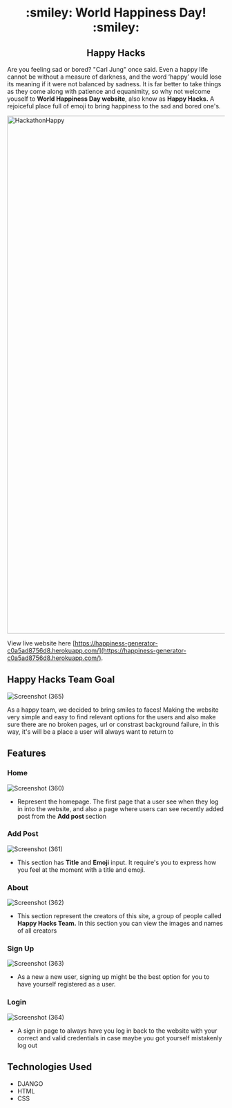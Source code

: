 <h1 align="center"><strong> :smiley: World Happiness Day! :smiley: </strong>
</h1>
<h2 align="center">Happy Hacks</h2>
<p>Are you feeling sad or bored? "Carl Jung" once said. Even a happy life cannot be without a measure of darkness, and the word ‘happy’ would lose its meaning if it were not balanced by sadness. It is far better to take things as they come along with patience and equanimity, so why not welcome youself to <strong>World Happiness Day website</strong>, also know as <strong>Happy Hacks.</strong> A rejoiceful place full of emoji to bring happiness to the sad and bored one's. </p>

<img src="https://res.cloudinary.com/djdefbnij/image/upload/v1709637871/March_hackathon_banner_krwvza.jpg" alt="HackathonHappy" width="1200"/>

View live website here [https://happiness-generator-c0a5ad8756d8.herokuapp.com/](https://happiness-generator-c0a5ad8756d8.herokuapp.com/).

## Happy Hacks Team Goal
   ![Screenshot (365)](https://github.com/Elvisthegreat/Rock-paper-scissors/assets/141064225/035a9da6-639a-45eb-bd7e-8c7f4db74cbf)
   <p>As a happy team, we decided to bring smiles to faces! Making the website very simple and easy to find relevant options for the users and also make sure there are no broken pages, url or constrast background failure, in this way, it's will be a place a user will always want to return to</p>

## Features
### Home
   ![Screenshot (360)](https://github.com/Elvisthegreat/Rock-paper-scissors/assets/141064225/16920442-a8c4-41ea-93fa-849ee6afdf31)
   * Represent the homepage. The first page that a user see when they log in into the website, and also a page where users can see recently added post from the <strong> Add post </strong> section

### Add Post
   ![Screenshot (361)](https://github.com/Elvisthegreat/Rock-paper-scissors/assets/141064225/498d1dd0-00ec-4380-8acd-256c2517b232)
   * This section has <strong>Title</strong> and <strong>Emoji</strong> input. It require's you to express how you feel at the moment with a title and emoji.

### About
   ![Screenshot (362)](https://github.com/Elvisthegreat/Rock-paper-scissors/assets/141064225/c016a66f-f91c-4fc7-bd01-8e44db39b485)
   * This section represent the creators of this site, a group of people called <strong>Happy Hacks Team.</strong> In this section you can view the images and names of all creators

### Sign Up
   ![Screenshot (363)](https://github.com/Elvisthegreat/Rock-paper-scissors/assets/141064225/0ba991c0-ba21-49e5-bbd9-3f23dc1bbbb9)
   * As a new a new user, signing up might be the best option for you to have yourself registered as a user.

### Login
   ![Screenshot (364)](https://github.com/Elvisthegreat/Rock-paper-scissors/assets/141064225/d1ee28aa-5dfc-46bc-b156-1539e46ff3d1)
   * A sign in page to always have you log in back to the website with your correct and valid credentials in case maybe you got yourself mistakenly log out
 
## Technologies Used
   * DJANGO
   * HTML
   * CSS